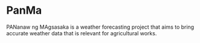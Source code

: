 # PanMa
PANanaw ng MAgsasaka is a weather forecasting project that aims to bring accurate weather data that is relevant for agricultural works.
